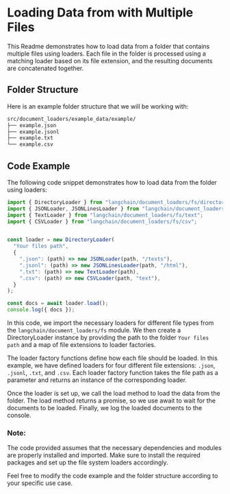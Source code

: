 # Loading Data from with Multiple Files
This Readme demonstrates how to load data from a folder that contains multiple files using loaders. Each file in the folder is processed using a matching loader based on its file extension, and the resulting documents are concatenated together.

## Folder Structure
Here is an example folder structure that we will be working with:

```bash
src/document_loaders/example_data/example/
├── example.json
├── example.jsonl
├── example.txt
└── example.csv
```
## Code Example
The following code snippet demonstrates how to load data from the folder using loaders:

```javascript
import { DirectoryLoader } from "langchain/document_loaders/fs/directory";
import { JSONLoader, JSONLinesLoader } from "langchain/document_loaders/fs/json";
import { TextLoader } from "langchain/document_loaders/fs/text";
import { CSVLoader } from "langchain/document_loaders/fs/csv";


const loader = new DirectoryLoader(
  "Your files path",
  {
    ".json": (path) => new JSONLoader(path, "/texts"),
    ".jsonl": (path) => new JSONLinesLoader(path, "/html"),
    ".txt": (path) => new TextLoader(path),
    ".csv": (path) => new CSVLoader(path, "text"),
  }
);

const docs = await loader.load();
console.log({ docs });
```

In this code, we import the necessary loaders for different file types from the `langchain/document_loaders/fs` module. We then create a DirectoryLoader instance by providing the path to the folder `Your files path` and a map of file extensions to loader factories.

The loader factory functions define how each file should be loaded. In this example, we have defined loaders for four different file extensions: `.json`, `.jsonl`, `.txt`, and `.csv`. Each loader factory function takes the file path as a parameter and returns an instance of the corresponding loader.

Once the loader is set up, we call the load method to load the data from the folder. The load method returns a promise, so we use await to wait for the documents to be loaded. Finally, we log the loaded documents to the console.

### Note: 
The code provided assumes that the necessary dependencies and modules are properly installed and imported. Make sure to install the required packages and set up the file system loaders accordingly.

Feel free to modify the code example and the folder structure according to your specific use case.